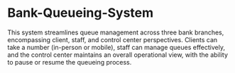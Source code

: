 # Bank-Queueing-System
This system streamlines queue management across three bank branches, encompassing client, staff, and control center perspectives. Clients can take a number (in-person or mobile), staff can manage queues effectively, and the control center maintains an overall operational view, with the ability to pause or resume the queueing process.
